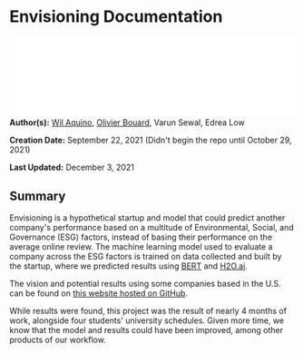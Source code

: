 # Envisioning Documentation

![Envisioning](img/env_logo.png)
**Author(s):** <medium><a href='https://github.com/pentagramswheel'>Wil Aquino</a></medium>, <medium><a href='https://github.com/loier13'>Olivier Bouard</a></medium>, Varun Sewal, Edrea Low

**Creation Date:** September 22, 2021 (Didn't begin the repo until October 29, 2021)

**Last Updated:** December 3, 2021




## Summary
Envisioning is a hypothetical startup and model that could predict another company's performance based on a multitude of Environmental, Social, and Governance (ESG) factors, instead of basing their performance on the average online review. The machine learning model used to evaluate a company across the ESG factors is trained on data collected and built by the startup, where we predicted results using <medium><a href='https://github.com/pentagramswheel/envisioning/blob/main/classifier-and-sentiment/review_classifier_BERT.ipynb'>BERT</a></medium> and <medium><a href='https://h2o.ai/'>H2O.ai</a></medium>.

The vision and potential results using some companies based in the U.S. can be found on <medium><a href='https://loier13.github.io/envisioning.github.io/'>this website hosted on GitHub</a></medium>.

While results were found, this project was the result of nearly 4 months of work, alongside four students' university schedules. Given more time, we know that the model and results could have been improved, among other products of our workflow.
